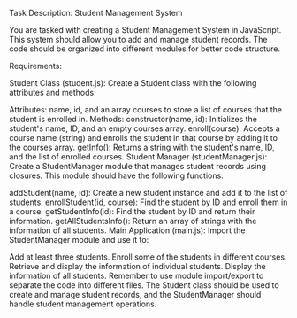 Task Description: Student Management System

You are tasked with creating a Student Management System in JavaScript. This system should allow you to add and manage student records. The code should be organized into different modules for better code structure.

Requirements:

Student Class (student.js): Create a Student class with the following attributes and methods:

Attributes: name, id, and an array courses to store a list of courses that the student is enrolled in.
Methods:
constructor(name, id): Initializes the student's name, ID, and an empty courses array.
enroll(course): Accepts a course name (string) and enrolls the student in that course by adding it to the courses array.
getInfo(): Returns a string with the student's name, ID, and the list of enrolled courses.
Student Manager (studentManager.js): Create a StudentManager module that manages student records using closures. This module should have the following functions:

addStudent(name, id): Create a new student instance and add it to the list of students.
enrollStudent(id, course): Find the student by ID and enroll them in a course.
getStudentInfo(id): Find the student by ID and return their information.
getAllStudentsInfo(): Return an array of strings with the information of all students.
Main Application (main.js): Import the StudentManager module and use it to:

Add at least three students.
Enroll some of the students in different courses.
Retrieve and display the information of individual students.
Display the information of all students.
Remember to use module import/export to separate the code into different files. The Student class should be used to create and manage student records, and the StudentManager should handle student management operations.
